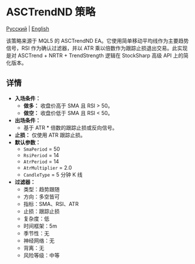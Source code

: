 # ASCTrendND 策略
[Русский](README_ru.md) | [English](README.md)

该策略来源于 MQL5 的 ASCTrendND EA。它使用简单移动平均线作为主要趋势信号，RSI 作为确认过滤器，并以 ATR 乘以倍数作为跟踪止损退出交易。此实现是对 ASCTrend + NRTR + TrendStrength 逻辑在 StockSharp 高级 API 上的简化版本。

## 详情

- **入场条件：**
  - **做多：** 收盘价高于 SMA 且 RSI > 50。
  - **做空：** 收盘价低于 SMA 且 RSI < 50。
- **出场条件：**
  - 基于 ATR * 倍数的跟踪止损或反向信号。
- **止损：** 仅使用 ATR 跟踪止损。
- **默认参数：**
  - `SmaPeriod` = 50
  - `RsiPeriod` = 14
  - `AtrPeriod` = 14
  - `AtrMultiplier` = 2.0
  - `CandleType` = 5 分钟 K 线
- **过滤器：**
  - 类型：趋势跟随
  - 方向：多空皆可
  - 指标：SMA、RSI、ATR
  - 止损：跟踪止损
  - 复杂度：低
  - 时间框架：5m
  - 季节性：无
  - 神经网络：无
  - 背离：无
  - 风险等级：中等
